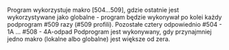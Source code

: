 Program wykorzystuje makro [504...509], gdzie ostatnie jest wykorzystywane jako globalne - program będzie wykonywał po kolei każdy podprogram #509 razy (#509 profili).
Pozostałe cztery odpowiednio #504 - 1A ... #508 - 4A-odpad
Podprogram jest wykonywany, gdy przynajmniej jedno makro (lokalne albo globalne) jest większe od zera.

